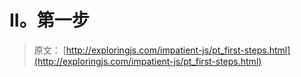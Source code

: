 # II。第一步

> 原文： [http://exploringjs.com/impatient-js/pt_first-steps.html](http://exploringjs.com/impatient-js/pt_first-steps.html)